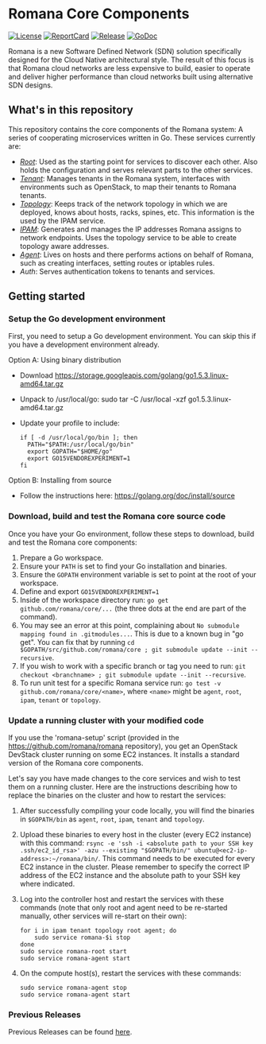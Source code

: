 # Romana Core Components

[![License][License-Image]][License-Url] [![ReportCard][ReportCard-Image]][ReportCard-Url] [![Release][Release-Image]][Release-Url] [![GoDoc][GoDoc-Image]][GoDoc-Url]

Romana is a new Software Defined Network (SDN) solution specifically designed
for the Cloud Native architectural style. The result of this focus is that
Romana cloud networks are less expensive to build, easier to operate and
deliver higher performance than cloud networks built using alternative SDN
designs.

## What's in this repository

This repository contains the core components of the Romana system: A series of
cooperating microservices written in Go. These services currently are:

* *[Root](https://godoc.org/github.com/romana/core/root)*: Used as the starting point for services to discover each other. Also
holds the configuration and serves relevant parts to the other services.
* *[Tenant](https://godoc.org/github.com/romana/core/tenant)*: Manages tenants in the Romana system, interfaces with environments
such as OpenStack, to map their tenants to Romana tenants.
* *[Topology](https://godoc.org/github.com/romana/core/topology)*: Keeps track of the network topology in which we are deployed,
knows about hosts, racks, spines, etc. This information is the used by the IPAM
service.
* *[IPAM](https://godoc.org/github.com/romana/core/ipam)*: Generates and manages the IP addresses Romana assigns to network
endpoints. Uses the topology service to be able to create topology aware
addresses.
* *[Agent](https://godoc.org/github.com/romana/core/agent)*: Lives on hosts and there performs actions on behalf of Romana, such
as creating interfaces, setting routes or iptables rules.
* *Auth*: Serves authentication tokens to tenants and services.

## Getting started

### Setup the Go development environment

First, you need to setup a Go development environment. You can skip this if
you have a development environment already.

Option A: Using binary distribution

  * Download https://storage.googleapis.com/golang/go1.5.3.linux-amd64.tar.gz
  * Unpack to /usr/local/go: sudo tar -C /usr/local -xzf go1.5.3.linux-amd64.tar.gz
  * Update your profile to include:

      ```
      if [ -d /usr/local/go/bin ]; then
        PATH="$PATH:/usr/local/go/bin"
        export GOPATH="$HOME/go"
        export GO15VENDOREXPERIMENT=1
      fi
      ```

Option B: Installing from source

   * Follow the instructions here: https://golang.org/doc/install/source

### Download, build and test the Romana core source code

Once you have your Go environment, follow these steps to download, build and
test the Romana core components:

 1. Prepare a Go workspace.
 2. Ensure your `PATH` is set to find your Go installation and binaries.
 3. Ensure the `GOPATH` environment variable is set to point at the root of your
    workspace.
 4. Define and export `GO15VENDOREXPERIMENT=1`
 5. Inside of the workspace directory run: `go get github.com/romana/core/...`
    (the three dots at the end are part of the command).
 6. You may see an error at this point, complaining about `No submodule mapping found in .gitmodules...`. This is due to a known bug in "go get". You can fix that by running `cd $GOPATH/src/github.com/romana/core ; git submodule update --init --recursive`.
 7. If you wish to work with a specific branch or tag you need to run: `git checkout <branchname> ; git submodule update --init --recursive`.
 8. To run unit test for a specific Romana service run: `go test -v github.com/romana/core/<name>`, where `<name>` might be `agent`, `root`, `ipam`, `tenant` or `topology`.

### Update a running cluster with your modified code

If you use the 'romana-setup' script (provided in the https://github.com/romana/romana
repository), you get an OpenStack DevStack cluster running on some EC2
instances. It installs a standard version of the Romana core components.

Let's say you have made changes to the core services and wish to test them on a running
cluster. Here are the instructions describing how to replace the binaries on
the cluster and how to restart the services:

 1. After successfully compiling your code locally, you will find the binaries
    in `$GOPATH/bin` as `agent`, `root`, `ipam`, `tenant` and `topology`.
 2. Upload these binaries to every host in the cluster (every EC2 instance)
    with this command: `rsync -e 'ssh -i <absolute path to your SSH key .ssh/ec2_id_rsa>' -azu --existing "$GOPATH/bin/" ubuntu@<ec2-ip-address>:~/romana/bin/`. This command needs to be executed for every EC2 instance in the cluster. Please remember to specify the correct IP address of the EC2 instance and the absolute path to your SSH key where indicated.
 3. Log into the controller host and restart the services with these commands
    (note that only root and agent need to be re-started manually, other
    services will re-start on their own):

    ```
    for i in ipam tenant topology root agent; do
        sudo service romana-$i stop
    done
    sudo service romana-root start
    sudo service romana-agent start
    ```

 4. On the compute host(s), restart the services with these commands:

    ```
    sudo service romana-agent stop
    sudo service romana-agent start
    ```    

### Previous Releases
Previous Releases can be found [here][github-release].

[License-Url]: LICENSE
[License-Image]: https://img.shields.io/badge/license-Apache--2-blue.svg
[Release-Url]: https://github.com/romana/core/releases/tag/v0.6.4-1
[Release-image]: https://img.shields.io/badge/release-0.6.4--1-blue.svg
[ReportCard-Url]: https://goreportcard.com/report/romana/core
[ReportCard-Image]: https://goreportcard.com/badge/romana/core
[github-release]: https://github.com/romana/core/releases/
[GoDoc-Image]: https://godoc.org/github.com/romana/core?status.png
[GoDoc-Url]: https://godoc.org/github.com/romana/core
